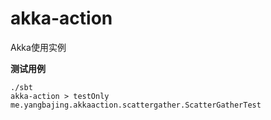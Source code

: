 # akka-action

Akka使用实例

**测试用例**

```
./sbt
akka-action > testOnly me.yangbajing.akkaaction.scattergather.ScatterGatherTest
```

